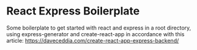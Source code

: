 # React Express Boilerplate

Some boilerplate to get started with react and express in a root directory, using express-generator and create-react-app in accordance with this article: https://daveceddia.com/create-react-app-express-backend/